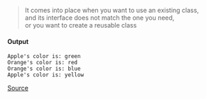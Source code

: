 > It comes into place when you want to use an existing class,  
> and its interface does not match the one you need,  
> or you want to create a reusable class

#### Output
```
Apple's color is: green
Orange's color is: red
Orange's color is: blue
Apple's color is: yellow
```

[Source](https://www.programcreek.com/2011/09/java-design-pattern-adapter/)
